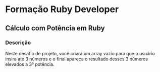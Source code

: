 # Formação Ruby Developer

## Cálculo com Potência em Ruby

### Descrição

Neste desafio de projeto, você criará um array vazio para que o usuário insira até 3 números e o final apareça o resultado desses 3 números elevados a 3ª potência.